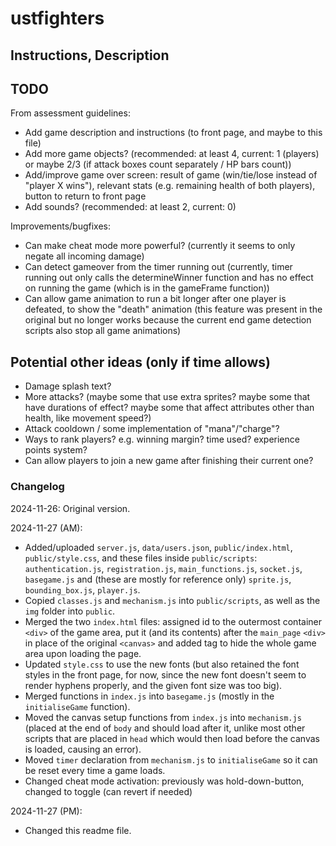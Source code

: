 # ustfighters

## Instructions, Description

## TODO

From assessment guidelines:
- Add game description and instructions (to front page, and maybe to this file)
- Add more game objects? (recommended: at least 4, current: 1 (players) or maybe 2/3 (if attack boxes count separately / HP bars count))
- Add/improve game over screen: result of game (win/tie/lose instead of "player X wins"), relevant stats (e.g. remaining health of both players), button to return to front page
- Add sounds? (recommended: at least 2, current: 0)

Improvements/bugfixes:
- Can make cheat mode more powerful? (currently it seems to only negate all incoming damage)
- Can detect gameover from the timer running out (currently, timer running out only calls the determineWinner function and has no effect on running the game (which is in the gameFrame function))
- Can allow game animation to run a bit longer after one player is defeated, to show the "death" animation (this feature was present in the original but no longer works because the current end game detection scripts also stop all game animations)

## Potential other ideas (only if time allows)
- Damage splash text?
- More attacks? (maybe some that use extra sprites? maybe some that have durations of effect? maybe some that affect attributes other than health, like movement speed?)
- Attack cooldown / some implementation of "mana"/"charge"?
- Ways to rank players? e.g. winning margin? time used? experience points system?
- Can allow players to join a new game after finishing their current one?

### Changelog

2024-11-26: Original version.

2024-11-27 (AM):
- Added/uploaded `server.js`, `data/users.json`, `public/index.html`, `public/style.css`, and these files inside `public/scripts`: `authentication.js`, `registration.js`, `main_functions.js`, `socket.js`, `basegame.js` and (these are mostly for reference only) `sprite.js`, `bounding_box.js`, `player.js`.
- Copied `classes.js` and `mechanism.js` into `public/scripts`, as well as the `img` folder into `public`.
- Merged the two `index.html` files: assigned id to the outermost container `<div>` of the game area, put it (and its contents) after the `main_page` `<div>` in place of the original `<canvas>` and added tag to hide the whole game area upon loading the page.
- Updated `style.css` to use the new fonts (but also retained the font styles in the front page, for now, since the new font doesn't seem to render hyphens properly, and the given font size was too big).
- Merged functions in `index.js` into `basegame.js` (mostly in the `initialiseGame` function).
- Moved the canvas setup functions from `index.js` into `mechanism.js` (placed at the end of `body` and should load after it, unlike most other scripts that are placed in `head` which would then load before the canvas is loaded, causing an error).
- Moved `timer` declaration from `mechanism.js` to `initialiseGame` so it can be reset every time a game loads.
- Changed cheat mode activation: previously was hold-down-button, changed to toggle (can revert if needed)

2024-11-27 (PM):
- Changed this readme file.
